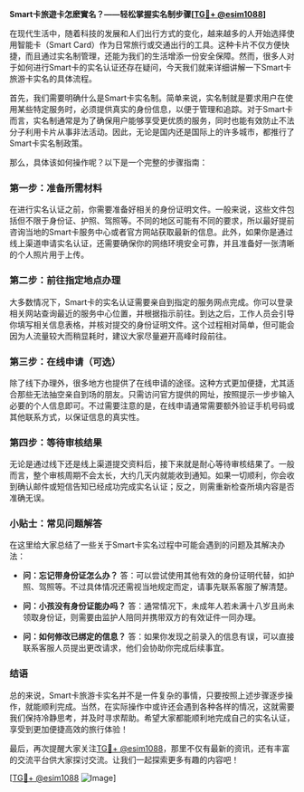 **Smart卡旅遊卡怎麽實名？——轻松掌握实名制步骤[[TG💪+ @esim1088](https://t.me/s/esim1088)]**

在现代生活中，随着科技的发展和人们出行方式的变化，越来越多的人开始选择使用智能卡（Smart Card）作为日常旅行或交通出行的工具。这种卡片不仅方便快捷，而且通过实名制管理，还能为我们的生活增添一份安全保障。然而，很多人对于如何进行Smart卡的实名认证还存在疑问，今天我们就来详细讲解一下Smart卡旅游卡实名的具体流程。

首先，我们需要明确什么是Smart卡实名制。简单来说，实名制就是要求用户在使用某些特定服务时，必须提供真实的身份信息，以便于管理和追踪。对于Smart卡而言，实名制通常是为了确保用户能够享受更优质的服务，同时也能有效防止不法分子利用卡片从事非法活动。因此，无论是国内还是国际上的许多城市，都推行了Smart卡实名制政策。

那么，具体该如何操作呢？以下是一个完整的步骤指南：

### 第一步：准备所需材料

在进行实名认证之前，你需要准备好相关的身份证明文件。一般来说，这些文件包括但不限于身份证、护照、驾照等。不同的地区可能有不同的要求，所以最好提前咨询当地的Smart卡服务中心或者官方网站获取最新的信息。此外，如果你是通过线上渠道申请实名认证，还需要确保你的网络环境安全可靠，并且准备好一张清晰的个人照片用于上传。

### 第二步：前往指定地点办理

大多数情况下，Smart卡的实名认证需要亲自到指定的服务网点完成。你可以登录相关网站查询最近的服务中心位置，并根据指示前往。到达之后，工作人员会引导你填写相关信息表格，并核对提交的身份证明文件。这个过程相对简单，但可能会因为人流量较大而稍显耗时，建议大家尽量避开高峰时段前往。

### 第三步：在线申请（可选）

除了线下办理外，很多地方也提供了在线申请的途径。这种方式更加便捷，尤其适合那些无法抽空亲自到场的朋友。只需访问官方提供的网址，按照提示一步步输入必要的个人信息即可。不过需要注意的是，在线申请通常需要额外验证手机号码或其他联系方式，以保证信息的真实性。

### 第四步：等待审核结果

无论是通过线下还是线上渠道提交资料后，接下来就是耐心等待审核结果了。一般而言，整个审核周期不会太长，大约几天内就能收到通知。如果一切顺利，你会收到确认邮件或短信告知已经成功完成实名认证；反之，则需重新检查所填内容是否准确无误。

### 小贴士：常见问题解答

在这里给大家总结了一些关于Smart卡实名过程中可能会遇到的问题及其解决办法：

- **问：忘记带身份证怎么办？**
  答：可以尝试使用其他有效的身份证明代替，如护照、驾照等。不过具体情况还需视当地规定而定，请事先联系客服了解清楚。

- **问：小孩没有身份证能办吗？**
  答：通常情况下，未成年人若未满十八岁且尚未领取身份证，则需要由监护人陪同并携带双方的有效证件一同办理。

- **问：如何修改已绑定的信息？**
  答：如果你发现之前录入的信息有误，可以直接联系客服人员提出更改请求，他们会协助你完成后续事宜。

### 结语

总的来说，Smart卡旅游卡实名并不是一件复杂的事情，只要按照上述步骤逐步操作，就能顺利完成。当然，在实际操作中或许还会遇到各种各样的情况，这就需要我们保持冷静思考，并及时寻求帮助。希望大家都能顺利地完成自己的实名认证，享受到更加便捷高效的旅行体验！

最后，再次提醒大家关注[TG💪+ @esim1088](https://t.me/s/esim1088)，那里不仅有最新的资讯，还有丰富的交流平台供大家探讨交流。让我们一起探索更多有趣的内容吧！

[[TG💪+ @esim1088](https://t.me/s/esim1088) ![Image](https://i.postimg.cc/4NQfJmqS/Snipaste-2025-05-13-00-14-12.png)]
